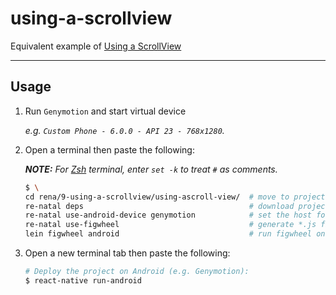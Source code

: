 using-a-scrollview
==================

Equivalent example of [Using a ScrollView]

-------------------------------------------------------------------------------

Usage
-----

1. Run `Genymotion` and start virtual device

    _e.g. `Custom Phone - 6.0.0 - API 23 - 768x1280`._

2. Open a terminal then paste the following:

    _**NOTE:** For [Zsh] terminal, enter `set -k` to treat `#` as comments._

    ``` bash
    $ \
    cd rena/9-using-a-scrollview/using-ascroll-view/  # move to project directory
    re-natal deps                                     # download project dependencies
    re-natal use-android-device genymotion            # set the host for device type
    re-natal use-figwheel                             # generate *.js files for figwheel
    lein figwheel android                             # run figwheel on Android device (e.g. Genymotion)
    ```

3. Open a new terminal tab then paste the following:

    ``` bash
    # Deploy the project on Android (e.g. Genymotion):
    $ react-native run-android
    ```

[Using a ScrollView]: https://facebook.github.io/react-native/docs/using-a-scrollview.html
[Zsh]: http://www.zsh.org
